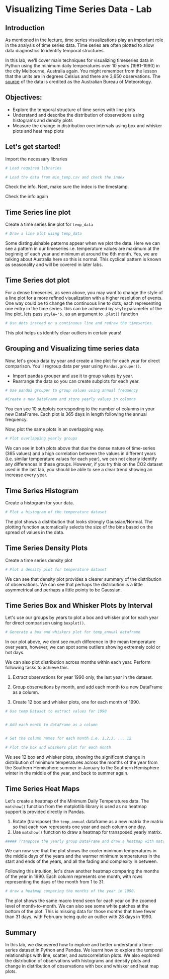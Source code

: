 
# Visualizing Time Series Data - Lab

## Introduction

As mentioned in the lecture, time series visualizations play an important role in the analysis of time series data. Time series are often plotted to allow data diagnostics to identify temporal structures. 

In this lab, we'll cover main techniques for visualizing timeseries data in Python using the minimum daily temperatures over 10 years (1981-1990) in the city Melbourne, Australia again. You might remember from the lesson that the units are in degrees Celsius and there are 3,650 observations. The [source](https://datamarket.com/data/set/2324/daily-minimum-temperatures-in-melbourne-australia-1981-1990) of the data is credited as the Australian Bureau of Meteorology.

## Objectives: 

* Explore the temporal structure of time series with line plots
* Understand and describe the distribution of observations using histograms and density plots
* Measure the change in distribution over intervals using box and whisker plots and heat map plots

## Let's get started!

Import the necessary libraries


```python
# Load required libraries

```


```python
# Load the data from min_temp.csv and check the index

```

Check the info. Next, make sure the index is the timestamp.

Check the info again

## Time Series line plot

Create a time series line plot for `temp_data`


```python
# Draw a line plot using temp_data 

```

Some distinguishable patterns appear when we plot the data. Here we can see a pattern in our timeseries i.e. temperature values are maximum at the beginnig of each year and minimum at around the 6th month. Yes, we are talking about Australia here so this is normal. This cyclical pattern is known as seasonality and will be covered in later labs. 

## Time Series dot plot
For a dense timeseries, as seen above, you may want to change the style of a line plot for a more refined visualization with a higher resolution of events. One way could be to change the continuous line to dots, each representing one entry in the time series. this can be achieved by `style` parameter of the line plot. lets pass `style='b.` as an argument to `.plot()` function


```python
# Use dots instead on a continuous line and redraw the timeseries. 

```

This plot helps us identify clear outliers in certain years!

## Grouping and Visualizing time series data

Now, let's group data by year and create a line plot for each year for direct comparison.
You'll regroup data per year using `Pandas.grouper()`. 

- Import pandas grouper and use it to group values by year.
- Rearrange the data so you can create subplots for each year.


```python
# Use pandas grouper to group values using annual frequency

```


```python
#Create a new DataFrame and store yearly values in columns 

```

You can see 10 subplots correspoding to the number of columns in your new DataFrame. Each plot is 365 days in length following the annual frequency.

Now, plot the same plots in an overlapping way.


```python
# Plot overlapping yearly groups 

```

We can see in both plots above that due the dense nature of time-series (365 values) and a high correlation between the values in different years (i.e. similar temperature values for each year), we can not clearly identify any differences in these groups. However, if you try this on the CO2 dataset used in the last lab, you should be able to see a clear trend showing an increase every year. 

## Time Series Histogram

Create a histogram for your data.


```python
# Plot a histogram of the temperature dataset

```

The plot shows a distribution that looks strongly Gaussian/Normal. The plotting function automatically selects the size of the bins based on the spread of values in the data.

## Time Series Density Plots
Create a time series density plot


```python
# Plot a density plot for temperature dataset

```

We can see that density plot provides a clearer summary of the distribution of observations. We can see that perhaps the distribution is a little asymmetrical and perhaps a little pointy to be Gaussian.

## Time Series Box and Whisker Plots by Interval

Let's use our groups by years to plot a box and whisker plot for each year for direct comparison using `boxplot()`.


```python
# Generate a box and whiskers plot for temp_annual dataframe

```

In our plot above, we dont see much difference in the mean temperature over years, however, we can spot some outliers showing extremely cold or hot days. 

We can also plot distribution across months within each year. Perform following tasks to achieve this. 
1. Extract observations for year 1990 only, the last year in the dataset.

2. Group observations by month, and add each month to a new DataFrame as a column.

3. Create 12 box and whisker plots, one for each month of 1990.


```python
# Use temp Dataset to extract values for 1990


# Add each month to dataFrame as a column


# Set the column names for each month i.e. 1,2,3, .., 12

# Plot the box and whiskers plot for each month 

```

We see 12 box and whisker plots, showing the significant change in distribution of minimum temperatures across the months of the year from the Southern Hemisphere summer in January to the Southern Hemisphere winter in the middle of the year, and back to summer again.

## Time Series Heat Maps

Let's create a heatmap of the Minimum Daily Temperatures data. The `matshow()` function from the matplotlib library is used as no heatmap support is provided directly in Pandas.

1. Rotate (transpose) the `temp_annual` dataframe as a new matrix the matrix so that each row represents one year and each column one day. 
2. Use `matshow()` function to draw a heatmap for transposed yearly matrix. 


```python
##### Transpose the yearly group DataFrame and draw a heatmap with matshow()


```

We can now see that the plot shows the cooler minimum temperatures in the middle days of the years and the warmer minimum temperatures in the start and ends of the years, and all the fading and complexity in between.

Following this intuition, let's draw another heatmap comparing the months of the year in 1990. Each column represents one month, with rows representing the days of the month from 1 to 31.


```python
# draw a heatmap comparing the months of the year in 1990.

```

The plot shows the same macro trend seen for each year on the zoomed level of month-to-month. We can also see some white patches at the bottom of the plot. This is missing data for those months that have fewer than 31 days, with February being quite an outlier with 28 days in 1990.

## Summary 

In this lab, we discovered how to explore and better understand a time-series dataset in Python and Pandas.
We learnt how to explore the temporal relationships with line, scatter, and autocorrelation plots. We also explored the distribution of observations with histograms and density plots and change in distribution of observations with box and whisker and heat map plots.
